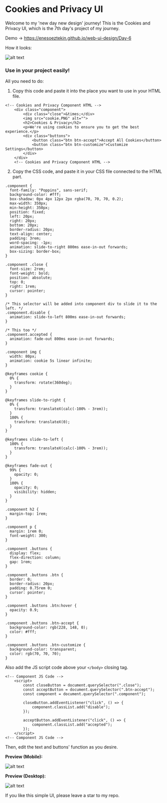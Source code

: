 # Cookies and Privacy UI

Welcome to my 'new day new design' journey!
This is the Cookies and Privacy UI, which is the 7th day's project of my journey.

Demo -> https://enesoeztekin.github.io/web-ui-design/Day-6

How it looks:

![alt text](https://github.com/enesoeztekin/web-ui-design/blob/main/Day-7/Design/Day-7-Cookies-and-Privacy-UI-Preview.gif)

### Use in your project easily!

All you need to do:

1. Copy this code and paste it into the place you want to use in your HTML file.

```
<!-- Cookies and Privacy Component HTML -->
    <div class="component">
        <div class="close">&times;</div>
        <img src="cookie.PNG" alt="">
        <h2>Cookies & Privacy</h2>
        <p>We're using cookies to ensure you to get the best experience.</p>
        <div class="buttons">
            <button class="btn btn-accept">Accept All Cookies</button>
            <button class="btn btn-customize">Customize Settings</button>
        </div>
    </div>
    <!-- Cookies and Privacy Component HTML -->
```

2. Copy the CSS code, and paste it in your CSS file connected to the HTML part.

```
.component {
  font-family: "Poppins", sans-serif;
  background-color: #fff;
  box-shadow: 0px 4px 12px 2px rgba(70, 70, 70, 0.2);
  max-width: 350px;
  min-height: 350px;
  position: fixed;
  left: 20px;
  right: 20px;
  bottom: 20px;
  border-radius: 20px;
  text-align: center;
  padding: 3rem;
  word-spacing: -1px;
  animation: slide-to-right 800ms ease-in-out forwards;
  box-sizing: border-box;
}

.component .close {
  font-size: 2rem;
  font-weight: bold;
  position: absolute;
  top: 0;
  right: 1rem;
  cursor: pointer;
}

/* This selector will be added into component div to slide it to the left. */
.component.disable {
  animation: slide-to-left 800ms ease-in-out forwards;
}

/* This too */
.component.accepted {
  animation: fade-out 800ms ease-in-out forwards;
}

.component img {
  width: 80px;
  animation: cookie 5s linear infinite;
}

@keyframes cookie {
  0% {
    transform: rotate(360deg);
  }
}

@keyframes slide-to-right {
  0% {
    transform: translateX(calc(-100% - 3rem));
  }
  100% {
    transform: translateX(0);
  }
}

@keyframes slide-to-left {
  100% {
    transform: translateX(calc(-100% - 3rem));
  }
}

@keyframes fade-out {
  99% {
    opacity: 0;
  }
  100% {
    opacity: 0;
    visibility: hidden;
  }
}

.component h2 {
  margin-top: 1rem;
}

.component p {
  margin: 1rem 0;
  font-weight: 300;
}

.component .buttons {
  display: flex;
  flex-direction: column;
  gap: 1rem;
}

.component .buttons .btn {
  border: 0;
  border-radius: 20px;
  padding: 0.75rem 0;
  cursor: pointer;
}

.component .buttons .btn:hover {
  opacity: 0.9;
}

.component .buttons .btn-accept {
  background-color: rgb(228, 148, 0);
  color: #fff;
}

.component .buttons .btn-customize {
  background-color: transparent;
  color: rgb(70, 70, 70);
}
```

Also add the JS script code above your `</body>` closing tag.

```
<!-- Component JS Code -->
    <script>
        const closeButton = document.querySelector(".close");
        const acceptButton = document.querySelector(".btn-accept");
        const component = document.querySelector(".component");

        closeButton.addEventListener("click", () => {
            component.classList.add("disable");
        });

        acceptButton.addEventListener("click", () => {
            component.classList.add("accepted");
        });
    </script>
<!-- Component JS Code -->
```

Then, edit the text and buttons' function as you desire.

<strong>Preview (Mobile): </strong>

![alt text](https://github.com/enesoeztekin/web-ui-design/blob/main/Day-7/Design/Day-7-Cookies-and-Privacy-UI-Mobile.png)

<strong>Preview (Desktop): </strong>

![alt text](https://github.com/enesoeztekin/web-ui-design/blob/main/Day-7/Design/Day-7-Cookies-and-Privacy-UI-Desktop.png)

If you like this simple UI, please leave a star to my repo.

